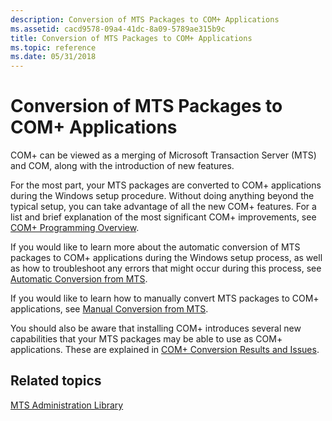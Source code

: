 ```yaml
---
description: Conversion of MTS Packages to COM+ Applications
ms.assetid: cacd9578-09a4-41dc-8a09-5789ae315b9c
title: Conversion of MTS Packages to COM+ Applications
ms.topic: reference
ms.date: 05/31/2018
---
```


# Conversion of MTS Packages to COM+ Applications

COM+ can be viewed as a merging of Microsoft Transaction Server (MTS) and COM, along with the introduction of new features.

For the most part, your MTS packages are converted to COM+ applications during the Windows setup procedure. Without doing anything beyond the typical setup, you can take advantage of all the new COM+ features. For a list and brief explanation of the most significant COM+ improvements, see [COM+ Programming Overview](com--programming-overview.md).

If you would like to learn more about the automatic conversion of MTS packages to COM+ applications during the Windows setup process, as well as how to troubleshoot any errors that might occur during this process, see [Automatic Conversion from MTS](automatic-conversion-from-mts.md).

If you would like to learn how to manually convert MTS packages to COM+ applications, see [Manual Conversion from MTS](manual-conversion-from-mts.md).

You should also be aware that installing COM+ introduces several new capabilities that your MTS packages may be able to use as COM+ applications. These are explained in [COM+ Conversion Results and Issues](com--conversion-results-and-issues.md).

## Related topics

<dl> <dt>

[MTS Administration Library](mts-administration-library.md)
</dt> </dl>

 

 



